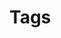 # Tags

<!-- material/tags { toc: true, exclude: [Hiroshima-University, Hokkaido-University, Kobe-University, Kyoto-University, Kyushu-University, Nagoya-University, Osaka-University, TITech, Tohoku-University, Tokyo-University, Tsukuba-University, UEC, Waseda-University] } -->
